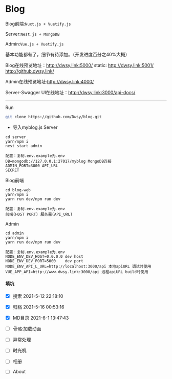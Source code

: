 # Blog	


Blog前端:`Nuxt.js + Vuetify.js`

Server:`Nest.js + MongoDB`

Admin:`Vue.js + Vuetify.js`

 基本功能都有了，细节有待添加。（开发进度百分之40%大概）

Blog在线预览地址：http://dwsy.link:5000/  static: http://dwsy.link:5001/ http://github.dwsy.link/

Admin在线预览地址:http://dwsy.link:4000/

Server-Swagger UI在线地址：http://dwsy.link:3000/api-docs/

---
Run


```bash
git clone https://github.com/Dwsy/blog.git
```

* 导入myblog.js
Server
```shell
cd server
yarn/npm i
nest start admin
```
```
配置：复制.env.example为.env
DB=mongodb://127.0.0.1:27017/myblog MongoDB连接
ADMIN_PORT=3000 API_URL
SECRET
```
Blog前端
```shell
cd blog-web
yarn/npm i
yarn run dev/npm run dev
```
```
配置：复制.env.example为.env
前端(HOST PORT) 服务器(API_URL)
```
Admin
```shell
cd admin
yarn/npm i
yarn run dev/npm run dev
```
```
配置：复制.env.example为.env
NODE_ENV_DEV_HOST=0.0.0.0 dev host
NODE_ENV_DEV_PORT=5000    dev port
NODE_ENV_API_L_URL=http://localhost:3000/api 本地apiURL 调试时使用
VUE_APP_API=http://www.dwsy.link:3000/api 远程apiURL build时使用

```
#### 填坑
- [x] 搜索   2021-5-12 22:18:10
- [x] 归档   2021-5-16 00:53:16
- [x] MD目录 2021-6-1 13:47:43
- [ ] 骨骼:加载动画
- [ ] 异常处理
- [ ] 时光机
- [ ] 相册
- [ ] About

